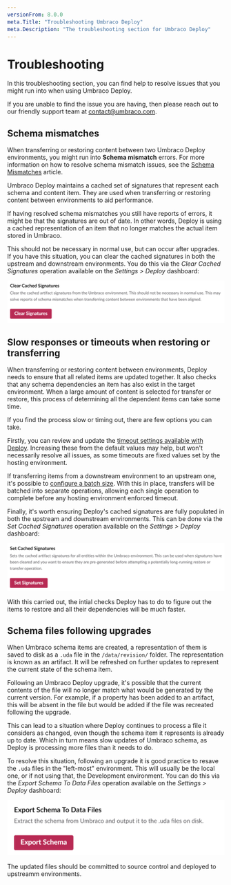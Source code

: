 ```yaml
---
versionFrom: 8.0.0
meta.Title: "Troubleshooting Umbraco Deploy"
meta.Description: "The troubleshooting section for Umbraco Deploy"
---
```

# Troubleshooting

In this troubleshooting section, you can find help to resolve issues that you might run into when using Umbraco Deploy.

If you are unable to find the issue you are having, then please reach out to our friendly support team at contact@umbraco.com.

## Schema mismatches

When transferring or restoring content between two Umbraco Deploy environments, you might run into **Schema mismatch** errors. For more information on how to resolve schema mismatch issues, see the [Schema Mismatches](../../../Umbraco-Cloud/Troubleshooting/Deployments/Schema-Mismatches/index.md) article.

Umbraco Deploy maintains a cached set of signatures that represent each schema and content item. They are used when transferring or restoring content between environments to aid performance.

If having resolved schema mismatches you still have reports of errors, it might be that the signatures are out of date.  In other words, Deploy is using a cached representation of an item that no longer matches the actual item stored in Umbraco.

This should not be necessary in normal use, but can occur after upgrades. If you have this situation, you can clear the cached signatures in both the upstream and downstream environments.  You do this via the *Clear Cached Signatures* operation available on the _Settings > Deploy_ dashboard:

![Clear cached signatures](images/clear-cached-sigs.png)

## Slow responses or timeouts when restoring or transferring

When transferring or restoring content between environments, Deploy needs to ensure that all related items are updated together.  It also checks that any schema dependencies an item has also exist in the target environment. When a large amount of content is selected for transfer or restore, this process of determining all the dependent items can take some time.

If you find the process slow or timing out, there are few options you can take.

Firstly, you can review and update the [timeout settings available with Deploy](../Deploy-Settings/index.md#timeout-settings). Increasing these from the default values may help, but won't necessarily resolve all issues, as some timeouts are fixed values set by the hosting environment.

If transferring items from a downstream environment to an upstream one, it's possible to [configure a batch size](../Deploy-Settings/index.md#batch-settings).  With this in place, transfers will be batched into separate operations, allowing each single operation to complete before any hosting environment enforced timeout.

Finally, it's worth ensuring Deploy's cached signatures are fully populated in both the upstream and downstream environments.  This can be done via the *Set Cached Signatures* operation available on the _Settings > Deploy_ dashboard:

![Set cached signatures](images/set-cached-sigs.png)

With this carried out, the intial checks Deploy has to do to figure out the items to restore and all their dependencies will be much faster.

## Schema files following upgrades

When Umbraco schema items are created, a representation of them is saved to disk as a `.uda` file in the `/data/revision/` folder.  The representation is known as an artifact. It will be refreshed on further updates to represent the current state of the schema item.

Following an Umbraco Deploy upgrade, it's possible that the current contents of the file will no longer match what would be generated by the current version.  For example, if a property has been added to an artifact, this will be absent in the file but would be added if the file was recreated following the upgrade.

This can lead to a situation where Deploy continues to process a file it considers as changed, even though the schema item it represents is already up to date. Which in turn means slow updates of Umbraco schema, as Deploy is processing more files than it needs to do.

To resolve this situation, following an upgrade it is good practice to resave the `.uda` files in the "left-most" environment.  This will usually be the local one, or if not using that, the Development environment.  You can do this via the *Export Schema To Data Files* operation available on the _Settings > Deploy_ dashboard:

![Export schema](images/export-schema.png)

The updated files should be committed to source control and deployed to upstreamm environments.





